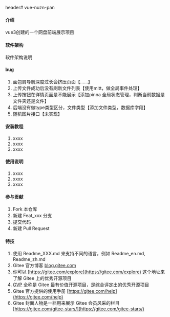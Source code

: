 header# vue-nuzn-pan

#### 介绍
vue3创建的一个网盘前端展示项目

#### 软件架构
软件架构说明

#### bug
1. 面包屑导航深度过长会挤压页面【......】
2. 上传文件成功后没有刷新文件列表【使用mitt，做全局事件处理】
3. 上传按钮在详情页面是不能展示【添加pinna 全局状态管理，判断当前数据是文件夹还是文件】
4. 后端没有做type类型区分，文件类型【添加文件类型，数据库字段】
5. 随机图片接口【未实现】
#### 安装教程

1.  xxxx
2.  xxxx
3.  xxxx

#### 使用说明

1.  xxxx
2.  xxxx
3.  xxxx

#### 参与贡献

1.  Fork 本仓库
2.  新建 Feat_xxx 分支
3.  提交代码
4.  新建 Pull Request


#### 特技

1.  使用 Readme\_XXX.md 来支持不同的语言，例如 Readme\_en.md, Readme\_zh.md
2.  Gitee 官方博客 [blog.gitee.com](https://blog.gitee.com)
3.  你可以 [https://gitee.com/explore](https://gitee.com/explore) 这个地址来了解 Gitee 上的优秀开源项目
4.  [GVP](https://gitee.com/gvp) 全称是 Gitee 最有价值开源项目，是综合评定出的优秀开源项目
5.  Gitee 官方提供的使用手册 [https://gitee.com/help](https://gitee.com/help)
6.  Gitee 封面人物是一档用来展示 Gitee 会员风采的栏目 [https://gitee.com/gitee-stars/](https://gitee.com/gitee-stars/)
